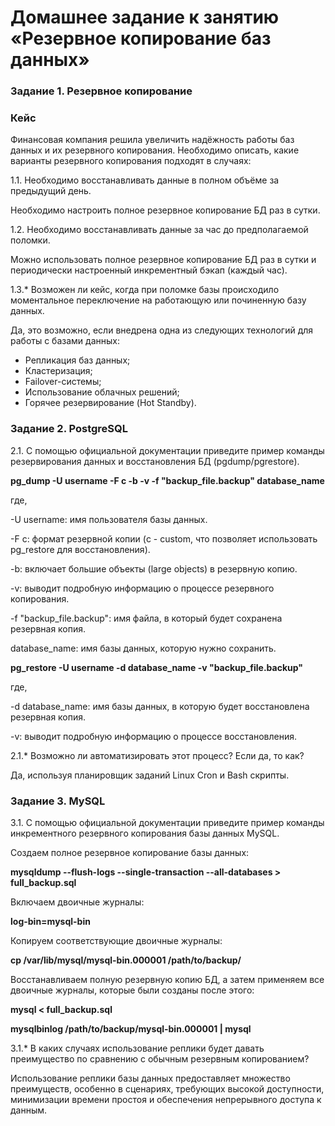 # Домашнее задание к занятию «Резервное копирование баз данных»

### Задание 1. Резервное копирование

### Кейс
Финансовая компания решила увеличить надёжность работы баз данных и их резервного копирования. 
Необходимо описать, какие варианты резервного копирования подходят в случаях: 

1.1. Необходимо восстанавливать данные в полном объёме за предыдущий день.

 Необходимо настроить полное резервное копирование БД раз в сутки.

1.2. Необходимо восстанавливать данные за час до предполагаемой поломки.

Можно использовать полное резервное копирование БД раз в сутки и периодически настроенный инкрементный бэкап (каждый час).

1.3.* Возможен ли кейс, когда при поломке базы происходило моментальное переключение на работающую или починенную базу данных.

Да, это возможно, если внедрена одна из следующих технологий для работы с базами данных:
- Репликация баз данных; 
- Кластеризация;
- Failover-системы;
- Использование облачных решений;
- Горячее резервирование (Hot Standby).


### Задание 2. PostgreSQL

2.1. С помощью официальной документации приведите пример команды резервирования данных и восстановления БД (pgdump/pgrestore).

**pg_dump -U username -F c -b -v -f "backup_file.backup" database_name**

где,

-U username: имя пользователя базы данных.

-F c: формат резервной копии (c - custom, что позволяет использовать pg_restore для восстановления).

-b: включает большие объекты (large objects) в резервную копию.

-v: выводит подробную информацию о процессе резервного копирования.

-f "backup_file.backup": имя файла, в который будет сохранена резервная копия.

database_name: имя базы данных, которую нужно сохранить.

**pg_restore -U username -d database_name -v "backup_file.backup"**

где,

-d database_name: имя базы данных, в которую будет восстановлена резервная копия.

-v: выводит подробную информацию о процессе восстановления.


2.1.* Возможно ли автоматизировать этот процесс? Если да, то как?

Да, используя планировщик заданий Linux Cron и Bash скрипты.

 
### Задание 3. MySQL

3.1. С помощью официальной документации приведите пример команды инкрементного резервного копирования базы данных MySQL.

Создаем полное резервное копирование базы данных:

**mysqldump --flush-logs --single-transaction --all-databases > full_backup.sql**

Включаем двоичные журналы:

**log-bin=mysql-bin**

Копируем соответствующие двоичные журналы:

**cp /var/lib/mysql/mysql-bin.000001 /path/to/backup/**

Восстанавливаем полную резервную копию БД, а затем применяем все двоичные журналы, которые были созданы после этого:

**mysql < full_backup.sql**

**mysqlbinlog /path/to/backup/mysql-bin.000001 | mysql**
  



3.1.* В каких случаях использование реплики будет давать преимущество по сравнению с обычным резервным копированием?

Использование реплики базы данных предоставляет множество преимуществ, особенно в сценариях, требующих высокой доступности, минимизации времени простоя и обеспечения непрерывного доступа к данным.

